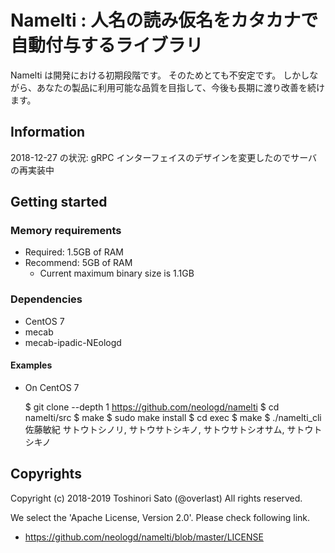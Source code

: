 # Namelti : 人名の読み仮名をカタカナで自動付与するライブラリ

Namelti は開発における初期段階です。
そのためとても不安定です。
しかしながら、あなたの製品に利用可能な品質を目指して、今後も長期に渡り改善を続けます。

## Information
2018-12-27 の状況: gRPC インターフェイスのデザインを変更したのでサーバの再実装中

## Getting started

### Memory requirements
- Required: 1.5GB of RAM
- Recommend: 5GB of RAM
    - Current maximum binary size is 1.1GB

### Dependencies
- CentOS 7
- mecab
- mecab-ipadic-NEologd

#### Examples
- On CentOS 7

    $ git clone --depth 1 https://github.com/neologd/namelti
    $ cd namelti/src
    $ make
    $ sudo make install
    $ cd exec
    $ make
    $ ./namelti_cli
    佐藤敏紀
    サトウトシノリ, サトウサトシキノ, サトウサトシオサム, サトウトシキノ

## Copyrights
Copyright (c) 2018-2019 Toshinori Sato (@overlast) All rights reserved.

We select the 'Apache License, Version 2.0'. Please check following link.

- https://github.com/neologd/namelti/blob/master/LICENSE
